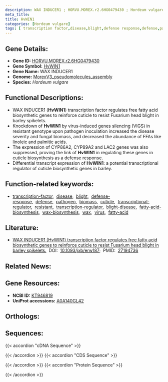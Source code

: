 ```yaml
---
description: WAX INDUCER1 ; HORVU.MOREX.r2.6HG0479430 ; Hordeum vulgare
meta_title:
title: HvWIN1
categories: [Hordeum vulgare]
tags: [ transcription factor,disease,blight,defense response,defense,pathogen,biomass,cuticle,transcriptional regulator,resistant,transcription regulator,blight disease,fatty acid biosynthesis,wax biosynthesis,wax,virus,fatty acid ]
---
```


## Gene Details:
- **Gene ID:** [HORVU.MOREX.r2.6HG0479430](https://ensembl.gramene.org/id/HORVU.MOREX.r2.6HG0479430)
- **Gene Symbol:** <u>HvWIN1</u>
- **Gene Name:** WAX INDUCER1
- **Genome:** [MorexV3_pseudomolecules_assembly](https://ensembl.gramene.org/Hordeum_vulgare/Info/Index)
- **Species:** *Hordeum vulgare*

## Functional Descriptions:
   - WAX INDUCER1 (**HvWIN1**) transcription factor regulates free fatty acid biosynthetic genes to reinforce cuticle to resist Fusarium head blight in barley spikelets.
   - Knockdown of **HvWIN1** by virus-induced genes silencing (VIGS) in resistant genotype upon pathogen inoculation increased the disease severity and fungal biomass, and decreased the abundance of FFAs like linoleic and palmitic acids.
   - The expression of CYP86A2, CYP89A2 and LAC2 genes was also suppressed, proving the link of **HvWIN1** in regulating these genes in cuticle biosynthesis as a defense response.
   - Differential transcript expression of **HvWIN1**: a potential transcriptional regulator of cuticle biosynthetic genes in barley.

## Function-related keywords:
   - [transcription-factor](/tags/transcription-factor/),&nbsp;&nbsp;[disease](/tags/disease/),&nbsp;&nbsp;[blight](/tags/blight/),&nbsp;&nbsp;[defense-response](/tags/defense-response/),&nbsp;&nbsp;[defense](/tags/defense/),&nbsp;&nbsp;[pathogen](/tags/pathogen/),&nbsp;&nbsp;[biomass](/tags/biomass/),&nbsp;&nbsp;[cuticle](/tags/cuticle/),&nbsp;&nbsp;[transcriptional-regulator](/tags/transcriptional-regulator/),&nbsp;&nbsp;[resistant](/tags/resistant/),&nbsp;&nbsp;[transcription-regulator](/tags/transcription-regulator/),&nbsp;&nbsp;[blight-disease](/tags/blight-disease/),&nbsp;&nbsp;[fatty-acid-biosynthesis](/tags/fatty-acid-biosynthesis/),&nbsp;&nbsp;[wax-biosynthesis](/tags/wax-biosynthesis/),&nbsp;&nbsp;[wax](/tags/wax/),&nbsp;&nbsp;[virus](/tags/virus/),&nbsp;&nbsp;[fatty-acid](/tags/fatty-acid/)

## Literature:
   - [WAX INDUCER1 (HvWIN1) transcription factor regulates free fatty acid biosynthetic genes to reinforce cuticle to resist Fusarium head blight in barley spikelets.](https://doi.org/10.1093/jxb/erw187)&nbsp;&nbsp;DOI:&nbsp;&nbsp;[10.1093/jxb/erw187](https://doi.org/10.1093/jxb/erw187);&nbsp;&nbsp;PMID:&nbsp;&nbsp;[27194736](https://pubmed.ncbi.nlm.nih.gov/27194736/)

## Related News:

## Gene Resources:
- **NCBI ID:**  [KT946819](https://www.ncbi.nlm.nih.gov/gene/?term=KT946819)
- **UniProt accessions:**  [A0A140GL42](https://www.uniprot.org/uniprotkb/A0A140GL42/entry)

## Orthologs:

## Sequences:
{{< accordion "cDNA Sequence" >}}

{{< /accordion >}}
{{< accordion "CDS Sequence" >}}

{{< /accordion >}}
{{< accordion "Protein Sequence" >}}

{{< /accordion >}}
